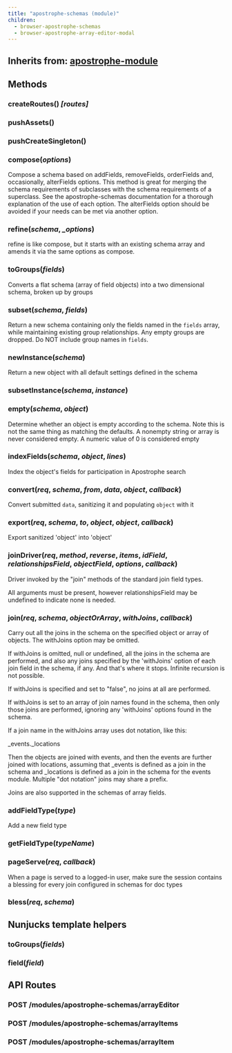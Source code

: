 ```yaml
---
title: "apostrophe-schemas (module)"
children:
  - browser-apostrophe-schemas
  - browser-apostrophe-array-editor-modal
---
```

## Inherits from: [apostrophe-module](../apostrophe-module/index.html)

## Methods
### createRoutes() *[routes]*

### pushAssets()

### pushCreateSingleton()

### compose(*options*)
Compose a schema based on addFields, removeFields, orderFields
and, occasionally, alterFields options. This method is great for
merging the schema requirements of subclasses with the schema
requirements of a superclass. See the apostrophe-schemas documentation
for a thorough explanation of the use of each option. The
alterFields option should be avoided if your needs can be met
via another option.
### refine(*schema*, *_options*)
refine is like compose, but it starts with an existing schema array
and amends it via the same options as compose.
### toGroups(*fields*)
Converts a flat schema (array of field objects) into a two
dimensional schema, broken up by groups
### subset(*schema*, *fields*)
Return a new schema containing only the fields named in the
`fields` array, while maintaining existing group relationships.
Any empty groups are dropped. Do NOT include group names
in `fields`.
### newInstance(*schema*)
Return a new object with all default settings
defined in the schema
### subsetInstance(*schema*, *instance*)

### empty(*schema*, *object*)
Determine whether an object is empty according to the schema.
Note this is not the same thing as matching the defaults. A
nonempty string or array is never considered empty. A numeric
value of 0 is considered empty
### indexFields(*schema*, *object*, *lines*)
Index the object's fields for participation in Apostrophe search
### convert(*req*, *schema*, *from*, *data*, *object*, *callback*)
Convert submitted `data`, sanitizing it and populating `object` with it
### export(*req*, *schema*, *to*, *object*, *object*, *callback*)
Export sanitized 'object' into 'object'
### joinDriver(*req*, *method*, *reverse*, *items*, *idField*, *relationshipsField*, *objectField*, *options*, *callback*)
Driver invoked by the "join" methods of the standard
join field types.

All arguments must be present, however relationshipsField
may be undefined to indicate none is needed.
### join(*req*, *schema*, *objectOrArray*, *withJoins*, *callback*)
Carry out all the joins in the schema on the specified object or array
of objects. The withJoins option may be omitted.

If withJoins is omitted, null or undefined, all the joins in the schema
are performed, and also any joins specified by the 'withJoins' option of
each join field in the schema, if any. And that's where it stops. Infinite
recursion is not possible.

If withJoins is specified and set to "false", no joins at all are performed.

If withJoins is set to an array of join names found in the schema, then
only those joins are performed, ignoring any 'withJoins' options found in
the schema.

If a join name in the withJoins array uses dot notation, like this:

_events._locations

Then the objects are joined with events, and then the events are further
joined with locations, assuming that _events is defined as a join in the
schema and _locations is defined as a join in the schema for the events
module. Multiple "dot notation" joins may share a prefix.

Joins are also supported in the schemas of array fields.
### addFieldType(*type*)
Add a new field type
### getFieldType(*typeName*)

### pageServe(*req*, *callback*)
When a page is served to a logged-in user, make sure the session contains a blessing
for every join configured in schemas for doc types
### bless(*req*, *schema*)

## Nunjucks template helpers
### toGroups(*fields*)

### field(*field*)

## API Routes
### POST /modules/apostrophe-schemas/arrayEditor

### POST /modules/apostrophe-schemas/arrayItems

### POST /modules/apostrophe-schemas/arrayItem

